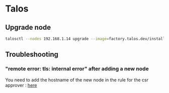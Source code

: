 # Talos

## Upgrade node

```bash
talosctl --nodes 192.168.1.14 upgrade --image=factory.talos.dev/installer/376567988ad370138ad8b2698212367b8edcb69b5fd68c80be1f2ec7d603b4ba:v1.8.0 --preserve=true
```

## Troubleshooting

### "remote error: tls: internal error" after adding a new node

You need to add the hostname of the new node in the rule for the csr approver : [here](../kubernetes/apps/kube-system/kubelet-csr-approver/app/helm-values.yaml)

